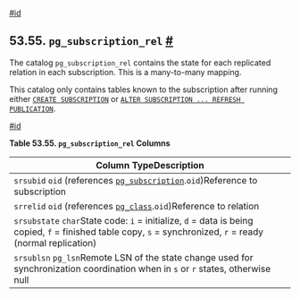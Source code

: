 [#id](#CATALOG-PG-SUBSCRIPTION-REL)

## 53.55. `pg_subscription_rel` [#](#CATALOG-PG-SUBSCRIPTION-REL)

The catalog `pg_subscription_rel` contains the state for each replicated relation in each subscription. This is a many-to-many mapping.

This catalog only contains tables known to the subscription after running either [`CREATE SUBSCRIPTION`](sql-createsubscription) or [`ALTER SUBSCRIPTION ... REFRESH PUBLICATION`](sql-altersubscription).

[#id](#id-1.10.4.57.5)

**Table 53.55. `pg_subscription_rel` Columns**

| Column TypeDescription                                                                                                                                       |
| ------------------------------------------------------------------------------------------------------------------------------------------------------------ |
| `srsubid` `oid` (references [`pg_subscription`](catalog-pg-subscription).`oid`)Reference to subscription                                                     |
| `srrelid` `oid` (references [`pg_class`](catalog-pg-class).`oid`)Reference to relation                                                                       |
| `srsubstate` `char`State code: `i` = initialize, `d` = data is being copied, `f` = finished table copy, `s` = synchronized, `r` = ready (normal replication) |
| `srsublsn` `pg_lsn`Remote LSN of the state change used for synchronization coordination when in `s` or `r` states, otherwise null                            |
